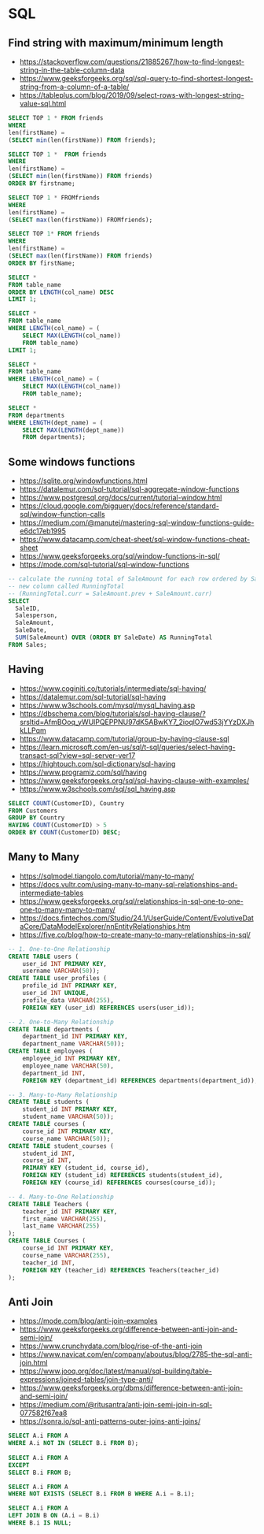 # SQL

## Find string with maximum/minimum length

- https://stackoverflow.com/questions/21885267/how-to-find-longest-string-in-the-table-column-data
- https://www.geeksforgeeks.org/sql/sql-query-to-find-shortest-longest-string-from-a-column-of-a-table/
- https://tableplus.com/blog/2019/09/select-rows-with-longest-string-value-sql.html

```sql
SELECT TOP 1 * FROM friends
WHERE
len(firstName) = 
(SELECT min(len(firstName)) FROM friends);

SELECT TOP 1 *  FROM friends
WHERE
len(firstName) = 
(SELECT min(len(firstName)) FROM friends)
ORDER BY firstname;

SELECT TOP 1 * FROMfriends
WHERE
len(firstName) = 
(SELECT max(len(firstName)) FROMfriends);

SELECT TOP 1* FROM friends
WHERE
len(firstName) = 
(SELECT max(len(firstName)) FROM friends) 
ORDER BY firstName;

SELECT *
FROM table_name
ORDER BY LENGTH(col_name) DESC
LIMIT 1;

SELECT *
FROM table_name
WHERE LENGTH(col_name) = (
	SELECT MAX(LENGTH(col_name))
	FROM table_name)
LIMIT 1;

SELECT *
FROM table_name
WHERE LENGTH(col_name) = (
	SELECT MAX(LENGTH(col_name))
	FROM table_name);

SELECT *
FROM departments
WHERE LENGTH(dept_name) = (
	SELECT MAX(LENGTH(dept_name))
	FROM departments);
```

## Some windows functions

- https://sqlite.org/windowfunctions.html
- https://datalemur.com/sql-tutorial/sql-aggregate-window-functions
- https://www.postgresql.org/docs/current/tutorial-window.html
- https://cloud.google.com/bigquery/docs/reference/standard-sql/window-function-calls
- https://medium.com/@manutej/mastering-sql-window-functions-guide-e6dc17eb1995
- https://www.datacamp.com/cheat-sheet/sql-window-functions-cheat-sheet
- https://www.geeksforgeeks.org/sql/window-functions-in-sql/
- https://mode.com/sql-tutorial/sql-window-functions

```sql
-- calculate the running total of SaleAmount for each row ordered by SaleDate
-- new column called RunningTotal
-- (RunningTotal.curr = SaleAmount.prev + SaleAmount.curr)
SELECT 
  SaleID, 
  Salesperson, 
  SaleAmount, 
  SaleDate, 
  SUM(SaleAmount) OVER (ORDER BY SaleDate) AS RunningTotal
FROM Sales;
```

## Having

- https://www.coginiti.co/tutorials/intermediate/sql-having/
- https://datalemur.com/sql-tutorial/sql-having
- https://www.w3schools.com/mysql/mysql_having.asp
- https://dbschema.com/blog/tutorials/sql-having-clause/?srsltid=AfmBOoq_yWUlPQEPPNU97dK5ABwKY7_2ioqlO7wd53jYYzDXJhkLLPqm
- https://www.datacamp.com/tutorial/group-by-having-clause-sql
- https://learn.microsoft.com/en-us/sql/t-sql/queries/select-having-transact-sql?view=sql-server-ver17
- https://hightouch.com/sql-dictionary/sql-having
- https://www.programiz.com/sql/having
- https://www.geeksforgeeks.org/sql/sql-having-clause-with-examples/
- https://www.w3schools.com/sql/sql_having.asp

```sql
SELECT COUNT(CustomerID), Country
FROM Customers
GROUP BY Country
HAVING COUNT(CustomerID) > 5
ORDER BY COUNT(CustomerID) DESC;
```

## Many to Many

- https://sqlmodel.tiangolo.com/tutorial/many-to-many/
- https://docs.vultr.com/using-many-to-many-sql-relationships-and-intermediate-tables
- https://www.geeksforgeeks.org/sql/relationships-in-sql-one-to-one-one-to-many-many-to-many/
- https://docs.fintechos.com/Studio/24.1/UserGuide/Content/EvolutiveDataCore/DataModelExplorer/nnEntityRelationships.htm
- https://five.co/blog/how-to-create-many-to-many-relationships-in-sql/

```sql
-- 1. One-to-One Relationship
CREATE TABLE users (
    user_id INT PRIMARY KEY,
    username VARCHAR(50));
CREATE TABLE user_profiles (
    profile_id INT PRIMARY KEY,
    user_id INT UNIQUE,
    profile_data VARCHAR(255),
    FOREIGN KEY (user_id) REFERENCES users(user_id));

-- 2. One-to-Many Relationship
CREATE TABLE departments (
    department_id INT PRIMARY KEY,
    department_name VARCHAR(50));
CREATE TABLE employees (
    employee_id INT PRIMARY KEY,
    employee_name VARCHAR(50),
    department_id INT,
    FOREIGN KEY (department_id) REFERENCES departments(department_id));

-- 3. Many-to-Many Relationship
CREATE TABLE students (
    student_id INT PRIMARY KEY,
    student_name VARCHAR(50));
CREATE TABLE courses (
    course_id INT PRIMARY KEY,
    course_name VARCHAR(50));
CREATE TABLE student_courses (
    student_id INT,
    course_id INT,
    PRIMARY KEY (student_id, course_id),
    FOREIGN KEY (student_id) REFERENCES students(student_id),
    FOREIGN KEY (course_id) REFERENCES courses(course_id));

-- 4. Many-to-One Relationship
CREATE TABLE Teachers (
    teacher_id INT PRIMARY KEY,
    first_name VARCHAR(255),
    last_name VARCHAR(255)
);
CREATE TABLE Courses (
    course_id INT PRIMARY KEY,
    course_name VARCHAR(255),
    teacher_id INT,
    FOREIGN KEY (teacher_id) REFERENCES Teachers(teacher_id)
);
```

## Anti Join

- https://mode.com/blog/anti-join-examples
- https://www.geeksforgeeks.org/difference-between-anti-join-and-semi-join/
- https://www.crunchydata.com/blog/rise-of-the-anti-join
- https://www.navicat.com/en/company/aboutus/blog/2785-the-sql-anti-join.html
- https://www.jooq.org/doc/latest/manual/sql-building/table-expressions/joined-tables/join-type-anti/
- https://www.geeksforgeeks.org/dbms/difference-between-anti-join-and-semi-join/
- https://medium.com/@ritusantra/anti-join-semi-join-in-sql-077582f67ea8
- https://sonra.io/sql-anti-patterns-outer-joins-anti-joins/

```sql
SELECT A.i FROM A
WHERE A.i NOT IN (SELECT B.i FROM B);
  
SELECT A.i FROM A
EXCEPT
SELECT B.i FROM B;

SELECT A.i FROM A
WHERE NOT EXISTS (SELECT B.i FROM B WHERE A.i = B.i);

SELECT A.i FROM A
LEFT JOIN B ON (A.i = B.i)
WHERE B.i IS NULL;
```









